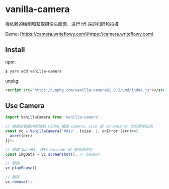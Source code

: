 # vanilla-camera

零依赖的绘制和获取摄像头画面，进行 h5 端的扫码和拍摄

Demo: [https://camera.writeflowy.com](https://camera.writeflowy.com)

## Install

npm:

```sh
$ yarn add vanilla-camera
```

unpkg:

```html
<script src="https://unpkg.com/vanilla-camera@1.0.2/umd/index.js"></script>
```

## Use Camera

```ts
import VanillaCamera from 'vanilla-camera';

// 根据在容器内部绘制 video 播放 camera，size 是 screenshot 的分辨率比例
const vc = VanillaCamera('#div', {size: 1, onError:(err)=>{
  alert(err)
}});

// 获取 base64, 进行 barcode 和 身份证识别
const imgData = vc.screenshot(); // base64

// 暂停
vc.playPause();

// 删除
vc.remove();

```
